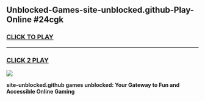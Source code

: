 
## Unblocked-Games-site-unblocked.github-Play-Online #24cgk
<h3>
<a href="https://news.freeplayer.one?title=site-unblocked.github&ref=3">CLICK TO PLAY</a></h3>
<hr>

<h3>
<a href="https://news.freeplayer.one?title=site-unblocked.github&ref=3">CLICK 2 PLAY</a>
  
</h3>

<a href="https://news.freeplayer.one?title=site-unblocked.github&ref=3"><img src="https://clearcache.store/games.png"></a>


**site-unblocked.github games unblocked: Your Gateway to Fun and Accessible Online Gaming**
